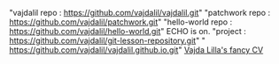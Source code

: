 "vajdalil repo : https://github.com/vajdalil/vajdalil.git" 
"patchwork repo : https://github.com/vajdalil/patchwork.git" 
"hello-world repo : https://github.com/vajdalil/hello-world.git" 
ECHO is on.
"project : https://github.com/vajdalil/git-lesson-repository.git" 
" https://github.com/vajdalil/vajdalil.github.io.git" 
 [Vajda Lilla's fancy CV](https://github.com/vajdalil/vajdalil.github.io) 
